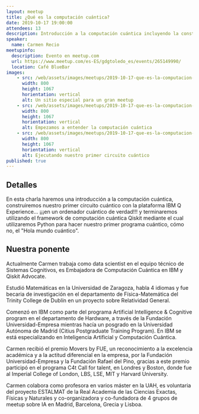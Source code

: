 ```yaml
---
layout: meetup
title: ¿Qué es la computación cuántica?
date: 2019-10-17 19:00:00
attendees: 13
description: Introducción a la computación cuántica incluyendo la construcción de una circuito cuántico
speaker:
  name: Carmen Recio
meetupinfo:
  description: Evento en meetup.com
  url: https://www.meetup.com/es-ES/gdgtoledo_es/events/265149990/
  location: Café BlueBar
images:
    - src: /web/assets/images/meetups/2019-10-17-que-es-la-computacion-cuantica/metup-and-beers.jpg
      width: 800
      height: 1067
      horientation: vertical
      alt: Un sitio especial para un gran meetup
    - src: /web/assets/images/meetups/2019-10-17-que-es-la-computacion-cuantica/entendiendo-la-computacion-cuantica.jpg
      width: 800
      height: 1067
      horientation: vertical
      alt: Empezamos a entender la computación cuántica
    - src: /web/assets/images/meetups/2019-10-17-que-es-la-computacion-cuantica/computando-cuanticamente.jpg
      width: 800
      height: 1067
      horientation: vertical
      alt: Ejecutando nuestro primer circuito cuántico
published: true
---
```


## Detalles

En esta charla haremos una introducción a la computación cuántica, construiremos nuestro primer circuito cuántico con la plataforma IBM Q Experience... ¡¡¡en un ordenador cuántico de verdad!!! y terminaremos utilizando el framework de computación cuántica Qiskit mediante el cual utilizaremos Python para hacer nuestro primer programa cuántico, cómo no, el "Hola mundo cuántico".

## Nuestra ponente

Actualmente Carmen trabaja como data scientist en el equipo técnico de Sistemas Cognitivos, es Embajadora de Computación Cuántica en IBM y Qiskit Advocate. 

Estudió Matemáticas en la Universidad de Zaragoza, habla 4 idiomas y fue becaria de investigación en el departamento de Física-Matemática del Trinity College de Dublín en un proyecto sobre Relatividad General. 

Comenzó en IBM como parte del programa Artificial Intelligence & Cognitive program en el departamento de Hardware, a través de la Fundación Universidad-Empresa mientras hacía un posgrado en la Universidad Autónoma de Madrid (Citius Postgraduate Training Program). En IBM se está especializando en Inteligencia Artificial y Computación Cuántica. 

Carmen recibió el premio Movers by FUE, un reconocimiento a la excelencia académica y a la actitud diferencial en la empresa, por la Fundación Universidad-Empresa y la Fundación Rafael del Pino, gracias a este premio participó en el programa C4t Call for talent, en Londres y Boston, donde fue al Imperial College of London, LBS, LSE, MIT y Harvard University. 

Carmen colabora como profesora en varios máster en la UAH, es voluntaria del proyecto ESTALMAT de la Real Academia de las Ciencias Exactas, Físicas y Naturales y co-organizadora y co-fundadora de 4 grupos de meetup sobre IA en Madrid, Barcelona, Grecia y Lisboa.